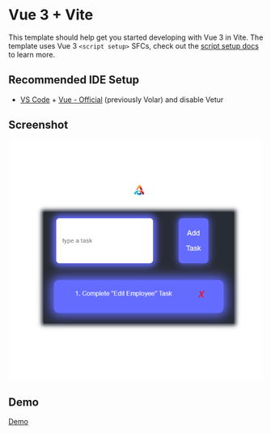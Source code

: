 # Vue 3 + Vite

This template should help get you started developing with Vue 3 in Vite. The template uses Vue 3 `<script setup>` SFCs, check out the [script setup docs](https://v3.vuejs.org/api/sfc-script-setup.html#sfc-script-setup) to learn more.

## Recommended IDE Setup

- [VS Code](https://code.visualstudio.com/) + [Vue - Official](https://marketplace.visualstudio.com/items?itemName=Vue.volar) (previously Volar) and disable Vetur

## Screenshot

[![Screenshot for simple todo list app by Asem](/public/shot.png "AsemJKA")](https://asemalsaiyadi.onrender.com)

## Demo

[Demo](https://main.d2o5gwpmpnrkla.amplifyapp.com)
